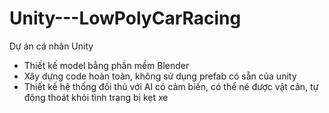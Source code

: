 # Unity---LowPolyCarRacing

Dự án cá nhân Unity

- Thiết kế model bằng phần mềm Blender
- Xây dựng code hoàn toàn, không sử dụng prefab có sẵn của unity
- Thiết kế hệ thống đối thủ với AI có cảm biến, có thể né được vật cản, tự động thoát khỏi tình trạng bị kẹt xe
